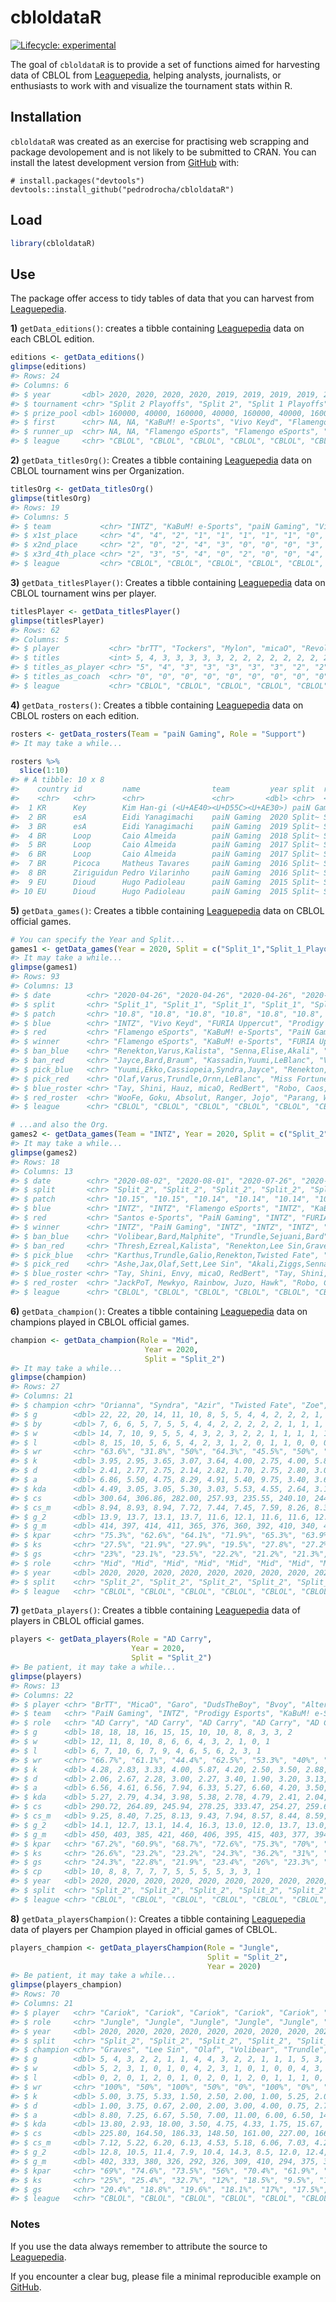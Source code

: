 
<!-- README.md is generated from README.Rmd. Please edit that file -->

# cbloldataR

<!-- badges: start -->

[![Lifecycle:
experimental](https://img.shields.io/badge/lifecycle-experimental-orange.svg)](https://www.tidyverse.org/lifecycle/#experimental)
<!-- badges: end -->

The goal of `cbloldataR` is to provide a set of functions aimed for
harvesting data of CBLOL from
[Leaguepedia](https://lol.gamepedia.com/Circuit_Brazilian_League_of_Legends),
helping analysts, journalists, or enthusiasts to work with and visualize
the tournament stats within R.

## Installation

`cbloldataR` was created as an exercise for practising web scrapping and
package devolopement and is not likely to be submitted to CRAN. You can
install the latest development version from
[GitHub](https://github.com/) with:

``` undefined
# install.packages("devtools")
devtools::install_github("pedrodrocha/cbloldataR")
```

## Load

``` r
library(cbloldataR)
```

## Use

The package offer access to tidy tables of data that you can harvest
from
[Leaguepedia](https://lol.gamepedia.com/Circuit_Brazilian_League_of_Legends).

**1)** `getData_editions()`: creates a tibble containing
[Leaguepedia](https://lol.gamepedia.com/Circuit_Brazilian_League_of_Legends)
data on each CBLOL edition.

``` r
editions <- getData_editions()
glimpse(editions)
#> Rows: 24
#> Columns: 6
#> $ year       <dbl> 2020, 2020, 2020, 2020, 2019, 2019, 2019, 2019, 2018, 20...
#> $ tournament <chr> "Split 2 Playoffs", "Split 2", "Split 1 Playoffs", "Spli...
#> $ prize_pool <dbl> 160000, 40000, 160000, 40000, 160000, 40000, 160000, 400...
#> $ first      <chr> NA, NA, "KaBuM! e-Sports", "Vivo Keyd", "Flamengo eSport...
#> $ runner_up  <chr> NA, NA, "Flamengo eSports", "Flamengo eSports", "INTZ", ...
#> $ league     <chr> "CBLOL", "CBLOL", "CBLOL", "CBLOL", "CBLOL", "CBLOL", "C...
```

**2)** `getData_titlesOrg()`: Creates a tibble containing
[Leaguepedia](https://lol.gamepedia.com/Circuit_Brazilian_League_of_Legends)
data on CBLOL tournament wins per Organization.

``` r
titlesOrg <- getData_titlesOrg()
glimpse(titlesOrg)
#> Rows: 19
#> Columns: 5
#> $ team           <chr> "INTZ", "KaBuM! e-Sports", "paiN Gaming", "Vivo Keyd...
#> $ x1st_place     <chr> "4", "4", "2", "1", "1", "1", "1", "1", "0", "0", "0...
#> $ x2nd_place     <chr> "2", "0", "2", "4", "3", "0", "0", "0", "3", "1", "0...
#> $ x3rd_4th_place <chr> "2", "3", "5", "4", "0", "2", "0", "0", "4", "0", "1...
#> $ league         <chr> "CBLOL", "CBLOL", "CBLOL", "CBLOL", "CBLOL", "CBLOL"...
```

**3)** `getData_titlesPlayer()`: Creates a tibble containing
[Leaguepedia](https://lol.gamepedia.com/Circuit_Brazilian_League_of_Legends)
data on CBLOL tournament wins per player.

``` r
titlesPlayer <- getData_titlesPlayer()
glimpse(titlesPlayer)
#> Rows: 62
#> Columns: 5
#> $ player           <chr> "brTT", "Tockers", "Mylon", "micaO", "Revolta", "J...
#> $ titles           <int> 5, 4, 3, 3, 3, 3, 3, 2, 2, 2, 2, 2, 2, 2, 2, 2, 2,...
#> $ titles_as_player <chr> "5", "4", "3", "3", "3", "3", "3", "2", "2", "2", ...
#> $ titles_as_coach  <chr> "0", "0", "0", "0", "0", "0", "0", "0", "0", "0", ...
#> $ league           <chr> "CBLOL", "CBLOL", "CBLOL", "CBLOL", "CBLOL", "CBLO...
```

**4)** `getData_rosters()`: Creates a tibble containing
[Leaguepedia](https://lol.gamepedia.com/Circuit_Brazilian_League_of_Legends)
data on CBLOL rosters on each edition.

``` r
rosters <- getData_rosters(Team = "paiN Gaming", Role = "Support")
#> It may take a while...

rosters %>% 
  slice(1:10)
#> # A tibble: 10 x 8
#>    country id         name                team         year split  role   league
#>    <chr>   <chr>      <chr>               <chr>       <dbl> <chr>  <chr>  <chr> 
#>  1 KR      Key        Kim Han-gi (<U+AE40><U+D55C><U+AE30>) paiN Gaming  2020 Split~ Suppo~ CBLOL 
#>  2 BR      esA        Eidi Yanagimachi    paiN Gaming  2020 Split~ Suppo~ CBLOL 
#>  3 BR      esA        Eidi Yanagimachi    paiN Gaming  2019 Split~ Suppo~ CBLOL 
#>  4 BR      Loop       Caio Almeida        paiN Gaming  2018 Split~ Suppo~ CBLOL 
#>  5 BR      Loop       Caio Almeida        paiN Gaming  2017 Split~ Suppo~ CBLOL 
#>  6 BR      Loop       Caio Almeida        paiN Gaming  2017 Split~ Suppo~ CBLOL 
#>  7 BR      Picoca     Matheus Tavares     paiN Gaming  2016 Split~ Suppo~ CBLOL 
#>  8 BR      Ziriguidun Pedro Vilarinho     paiN Gaming  2016 Split~ Suppo~ CBLOL 
#>  9 EU      Dioud      Hugo Padioleau      paiN Gaming  2015 Split~ Suppo~ CBLOL 
#> 10 EU      Dioud      Hugo Padioleau      paiN Gaming  2015 Split~ Suppo~ CBLOL
```

**5)** `getData_games()`: Creates a tibble containing
[Leaguepedia](https://lol.gamepedia.com/Circuit_Brazilian_League_of_Legends)
data on CBLOL official games.

``` r
# You can specify the Year and Split...
games1 <- getData_games(Year = 2020, Split = c("Split_1","Split_1_Playoffs"))
#> It may take a while...
glimpse(games1)
#> Rows: 93
#> Columns: 13
#> $ date        <chr> "2020-04-26", "2020-04-26", "2020-04-26", "2020-04-26",...
#> $ split       <chr> "Split_1", "Split_1", "Split_1", "Split_1", "Split_1", ...
#> $ patch       <chr> "10.8", "10.8", "10.8", "10.8", "10.8", "10.8", "10.8",...
#> $ blue        <chr> "INTZ", "Vivo Keyd", "FURIA Uppercut", "Prodigy Esports...
#> $ red         <chr> "Flamengo eSports", "KaBuM! e-Sports", "PaiN Gaming", "...
#> $ winner      <chr> "Flamengo eSports", "KaBuM! e-Sports", "FURIA Uppercut"...
#> $ ban_blue    <chr> "Renekton,Varus,Kalista", "Senna,Elise,Akali", "Yuumi,E...
#> $ ban_red     <chr> "Jayce,Bard,Braum", "Kassadin,Yuumi,LeBlanc", "Varus,Le...
#> $ pick_blue   <chr> "Yuumi,Ekko,Cassiopeia,Syndra,Jayce", "Renekton,Taric,B...
#> $ pick_red    <chr> "Olaf,Varus,Trundle,Ornn,LeBlanc", "Miss Fortune,Ezreal...
#> $ blue_roster <chr> "Tay, Shini, Hauz, micaO, RedBert", "Robo, Caos, NOsFer...
#> $ red_roster  <chr> "WooFe, Goku, Absolut, Ranger, Jojo", "Parang, Wiz, Tut...
#> $ league      <chr> "CBLOL", "CBLOL", "CBLOL", "CBLOL", "CBLOL", "CBLOL", "...
```

``` r
# ...and also the Org.
games2 <- getData_games(Team = "INTZ", Year = 2020, Split = c("Split_2"))
#> It may take a while...
glimpse(games2)
#> Rows: 18
#> Columns: 13
#> $ date        <chr> "2020-08-02", "2020-08-01", "2020-07-26", "2020-07-25",...
#> $ split       <chr> "Split_2", "Split_2", "Split_2", "Split_2", "Split_2", ...
#> $ patch       <chr> "10.15", "10.15", "10.14", "10.14", "10.14", "10.14", "...
#> $ blue        <chr> "INTZ", "INTZ", "Flamengo eSports", "INTZ", "KaBuM! e-S...
#> $ red         <chr> "Santos e-Sports", "PaiN Gaming", "INTZ", "FURIA Esport...
#> $ winner      <chr> "INTZ", "PaiN Gaming", "INTZ", "INTZ", "INTZ", "Vivo Ke...
#> $ ban_blue    <chr> "Volibear,Bard,Malphite", "Trundle,Sejuani,Bard", "Irel...
#> $ ban_red     <chr> "Thresh,Ezreal,Kalista", "Renekton,Lee Sin,Graves", "Le...
#> $ pick_blue   <chr> "Karthus,Trundle,Galio,Renekton,Twisted Fate", "Sett,Ol...
#> $ pick_red    <chr> "Ashe,Jax,Olaf,Sett,Lee Sin", "Akali,Ziggs,Senna,Wukong...
#> $ blue_roster <chr> "Tay, Shini, Envy, micaO, RedBert", "Tay, Shini, Envy, ...
#> $ red_roster  <chr> "JackPoT, Mewkyo, Rainbow, Juzo, Hawk", "Robo, CarioK, ...
#> $ league      <chr> "CBLOL", "CBLOL", "CBLOL", "CBLOL", "CBLOL", "CBLOL", "...
```

**6)** `getData_champion()`: Creates a tibble containing
[Leaguepedia](https://lol.gamepedia.com/Circuit_Brazilian_League_of_Legends)
data on champions played in CBLOL official games.

``` r
champion <- getData_champion(Role = "Mid",
                              Year = 2020,
                              Split = "Split_2")
#> It may take a while...
glimpse(champion)
#> Rows: 27
#> Columns: 21
#> $ champion <chr> "Orianna", "Syndra", "Azir", "Twisted Fate", "Zoe", "LeBla...
#> $ g        <dbl> 22, 22, 20, 14, 11, 10, 8, 5, 5, 4, 4, 2, 2, 2, 1, 1, 1, 1...
#> $ by       <dbl> 7, 6, 6, 5, 7, 5, 5, 4, 4, 2, 2, 2, 2, 2, 1, 1, 1, 1, 1, 1...
#> $ w        <dbl> 14, 7, 10, 9, 5, 5, 4, 3, 2, 3, 2, 2, 1, 1, 1, 1, 1, 1, 0,...
#> $ l        <dbl> 8, 15, 10, 5, 6, 5, 4, 2, 3, 1, 2, 0, 1, 1, 0, 0, 0, 0, 1,...
#> $ wr       <chr> "63.6%", "31.8%", "50%", "64.3%", "45.5%", "50%", "50%", "...
#> $ k        <dbl> 3.95, 2.95, 3.65, 3.07, 3.64, 4.00, 2.75, 4.00, 5.80, 2.00...
#> $ d        <dbl> 2.41, 2.77, 2.75, 2.14, 2.82, 1.70, 2.75, 2.80, 3.00, 2.25...
#> $ a        <dbl> 6.86, 5.50, 4.75, 8.29, 4.91, 5.40, 9.75, 3.40, 3.60, 9.00...
#> $ kda      <dbl> 4.49, 3.05, 3.05, 5.30, 3.03, 5.53, 4.55, 2.64, 3.13, 4.89...
#> $ cs       <dbl> 300.64, 306.86, 282.00, 257.93, 235.55, 240.10, 244.63, 24...
#> $ cs_m     <dbl> 8.94, 8.93, 8.94, 7.72, 7.44, 7.45, 7.59, 8.26, 8.33, 6.88...
#> $ g_2      <dbl> 13.9, 13.7, 13.1, 13.7, 11.6, 12.1, 11.6, 11.6, 12.5, 13.2...
#> $ g_m      <dbl> 414, 397, 414, 411, 365, 376, 360, 392, 410, 340, 437, 368...
#> $ kpar     <chr> "75.3%", "62.6%", "64.1%", "71.9%", "65.3%", "63.9%", "80....
#> $ ks       <chr> "27.5%", "21.9%", "27.9%", "19.5%", "27.8%", "27.2%", "17....
#> $ gs       <chr> "23%", "23.1%", "23.5%", "22.2%", "21.2%", "21.3%", "20.5%...
#> $ role     <chr> "Mid", "Mid", "Mid", "Mid", "Mid", "Mid", "Mid", "Mid", "M...
#> $ year     <dbl> 2020, 2020, 2020, 2020, 2020, 2020, 2020, 2020, 2020, 2020...
#> $ split    <chr> "Split_2", "Split_2", "Split_2", "Split_2", "Split_2", "Sp...
#> $ league   <chr> "CBLOL", "CBLOL", "CBLOL", "CBLOL", "CBLOL", "CBLOL", "CBL...
```

**7)** `getData_players()`: Creates a tibble containing
[Leaguepedia](https://lol.gamepedia.com/Circuit_Brazilian_League_of_Legends)
data of players in CBLOL official games.

``` r
players <- getData_players(Role = "AD Carry",
                           Year = 2020,
                           Split = "Split_2")
#> Be patient, it may take a while...
glimpse(players)
#> Rows: 13
#> Columns: 22
#> $ player <chr> "BrTT", "MicaO", "Garo", "DudsTheBoy", "Bvoy", "Alternative"...
#> $ team   <chr> "PaiN Gaming", "INTZ", "Prodigy Esports", "KaBuM! e-Sports",...
#> $ role   <chr> "AD Carry", "AD Carry", "AD Carry", "AD Carry", "AD Carry", ...
#> $ g      <dbl> 18, 18, 18, 16, 15, 15, 10, 10, 8, 8, 3, 3, 2
#> $ w      <dbl> 12, 11, 8, 10, 8, 6, 6, 4, 3, 2, 1, 0, 1
#> $ l      <dbl> 6, 7, 10, 6, 7, 9, 4, 6, 5, 6, 2, 3, 1
#> $ wr     <chr> "66.7%", "61.1%", "44.4%", "62.5%", "53.3%", "40%", "60%", "...
#> $ k      <dbl> 4.28, 2.83, 3.33, 4.00, 5.87, 4.20, 2.50, 3.50, 2.88, 1.38, ...
#> $ d      <dbl> 2.06, 2.67, 2.28, 3.00, 2.27, 3.40, 1.90, 3.20, 3.13, 2.50, ...
#> $ a      <dbl> 6.56, 4.61, 6.56, 7.94, 6.33, 5.27, 6.60, 4.20, 3.50, 3.13, ...
#> $ kda    <dbl> 5.27, 2.79, 4.34, 3.98, 5.38, 2.78, 4.79, 2.41, 2.04, 1.80, ...
#> $ cs     <dbl> 290.72, 264.89, 245.94, 278.25, 333.47, 254.27, 259.60, 277....
#> $ cs_m   <dbl> 9.25, 8.40, 7.25, 8.13, 9.43, 7.94, 8.57, 8.44, 8.59, 8.92, ...
#> $ g_2    <dbl> 14.1, 12.7, 13.1, 14.4, 16.3, 13.0, 12.0, 13.7, 13.0, 11.6, ...
#> $ g_m    <dbl> 450, 403, 385, 421, 460, 406, 395, 415, 403, 377, 394, 377, 425
#> $ kpar   <chr> "67.2%", "60.9%", "68.7%", "72.6%", "75.3%", "70%", "61.5%",...
#> $ ks     <chr> "26.6%", "23.2%", "23.2%", "24.3%", "36.2%", "31%", "16.9%",...
#> $ gs     <chr> "24.3%", "22.8%", "21.9%", "23.4%", "26%", "23.3%", "22.2%",...
#> $ cp     <dbl> 10, 8, 8, 7, 7, 7, 5, 5, 5, 5, 3, 3, 1
#> $ year   <dbl> 2020, 2020, 2020, 2020, 2020, 2020, 2020, 2020, 2020, 2020, ...
#> $ split  <chr> "Split_2", "Split_2", "Split_2", "Split_2", "Split_2", "Spli...
#> $ league <chr> "CBLOL", "CBLOL", "CBLOL", "CBLOL", "CBLOL", "CBLOL", "CBLOL...
```

**8)** `getData_playersChampion()`: Creates a tibble containing
[Leaguepedia](https://lol.gamepedia.com/Circuit_Brazilian_League_of_Legends)
data of players per Champion played in official games of CBLOL.

``` r
players_champion <- getData_playersChampion(Role = "Jungle",
                                            Split = "Split_2",
                                            Year = 2020)
#> Be patient, it may take a while...
glimpse(players_champion)
#> Rows: 70
#> Columns: 21
#> $ player   <chr> "Cariok", "Cariok", "Cariok", "Cariok", "Cariok", "Cariok"...
#> $ role     <chr> "Jungle", "Jungle", "Jungle", "Jungle", "Jungle", "Jungle"...
#> $ year     <dbl> 2020, 2020, 2020, 2020, 2020, 2020, 2020, 2020, 2020, 2020...
#> $ split    <chr> "Split_2", "Split_2", "Split_2", "Split_2", "Split_2", "Sp...
#> $ champion <chr> "Graves", "Lee Sin", "Olaf", "Volibear", "Trundle", "Wukon...
#> $ g        <dbl> 5, 4, 3, 2, 2, 1, 1, 4, 4, 3, 2, 2, 1, 1, 1, 5, 3, 3, 3, 2...
#> $ w        <dbl> 5, 2, 3, 1, 0, 1, 0, 4, 2, 3, 1, 0, 1, 0, 0, 4, 3, 2, 1, 0...
#> $ l        <dbl> 0, 2, 0, 1, 2, 0, 1, 0, 2, 0, 1, 2, 0, 1, 1, 1, 0, 1, 2, 2...
#> $ wr       <chr> "100%", "50%", "100%", "50%", "0%", "100%", "0%", "100%", ...
#> $ k        <dbl> 5.00, 3.75, 5.33, 1.50, 2.50, 2.00, 1.00, 5.25, 2.00, 7.00...
#> $ d        <dbl> 1.00, 3.75, 0.67, 2.00, 2.00, 3.00, 4.00, 0.75, 2.75, 1.00...
#> $ a        <dbl> 8.80, 7.25, 6.67, 5.50, 7.00, 11.00, 6.00, 6.50, 14.25, 7....
#> $ kda      <dbl> 13.80, 2.93, 18.00, 3.50, 4.75, 4.33, 1.75, 15.67, 5.91, 1...
#> $ cs       <dbl> 225.80, 164.50, 186.33, 148.50, 161.00, 227.00, 166.00, 20...
#> $ cs_m     <dbl> 7.12, 5.22, 6.20, 6.13, 4.53, 5.18, 6.06, 7.03, 4.26, 5.21...
#> $ g_2      <dbl> 12.8, 10.5, 11.4, 7.9, 10.4, 14.3, 8.5, 12.0, 12.4, 12.4, ...
#> $ g_m      <dbl> 402, 333, 380, 326, 292, 326, 309, 410, 294, 375, 323, 337...
#> $ kpar     <chr> "69%", "74.6%", "73.5%", "56%", "70.4%", "61.9%", "77.8%",...
#> $ ks       <chr> "25%", "25.4%", "32.7%", "12%", "18.5%", "9.5%", "11.1%", ...
#> $ gs       <chr> "20.4%", "18.8%", "19.6%", "18.1%", "17%", "17.5%", "18.6%...
#> $ league   <chr> "CBLOL", "CBLOL", "CBLOL", "CBLOL", "CBLOL", "CBLOL", "CBL...
```

### Notes

If you use the data always remember to attribute the source to
[Leaguepedia](https://lol.gamepedia.com/Circuit_Brazilian_League_of_Legends).

If you encounter a clear bug, please file a minimal reproducible example
on [GitHub](https://github.com/pedrodrocha/cbloldataR/issues).

